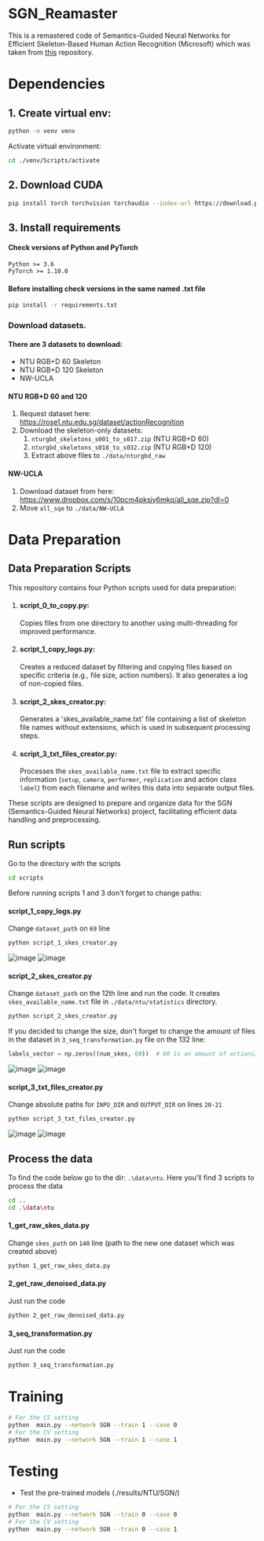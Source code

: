 # SGN_Reamaster
This is a remastered code of Semantics-Guided Neural Networks for 
Efficient Skeleton-Based Human Action Recognition (Microsoft) which was taken 
from [this](https://github.com/microsoft/SGN/tree/master) repository.

# Dependencies

## 1. Create virtual env:
```bash
python -m venv venv
```

Activate virtual environment:

```bash
cd ./venv/Scripts/activate
```

## 2. Download CUDA
```bash
pip install torch torchvision torchaudio --index-url https://download.pytorch.org/whl/cu121
```

## 3. Install requirements
#### Check versions of Python and PyTorch
```
Python >= 3.6
PyTorch >= 1.10.0
```
#### Before installing check versions in the same named .txt file
```bash
pip install -r requirements.txt
```

### Download datasets.

#### There are 3 datasets to download:

- NTU RGB+D 60 Skeleton
- NTU RGB+D 120 Skeleton
- NW-UCLA

#### NTU RGB+D 60 and 120

1. Request dataset here: https://rose1.ntu.edu.sg/dataset/actionRecognition
2. Download the skeleton-only datasets:
   1. `nturgbd_skeletons_s001_to_s017.zip` (NTU RGB+D 60)
   2. `nturgbd_skeletons_s018_to_s032.zip` (NTU RGB+D 120)
   3. Extract above files to `./data/nturgbd_raw`

#### NW-UCLA

1. Download dataset from here: https://www.dropbox.com/s/10pcm4pksjy6mkq/all_sqe.zip?dl=0
2. Move `all_sqe` to `./data/NW-UCLA`

# Data Preparation

## Data Preparation Scripts

This repository contains four Python scripts used for data preparation:

1. #### **script_0_to_copy.py**: 
   Copies files from one directory to another using multi-threading for 
improved performance.

2. #### **script_1_copy_logs.py**: 
   Creates a reduced dataset by filtering and copying files based on 
specific criteria (e.g., file size, action numbers). It also generates 
a log of non-copied files.

3. #### **script_2_skes_creator.py**: 
   Generates a 'skes_available_name.txt' file containing a list of 
skeleton file names without extensions, which is used in subsequent 
processing steps.

4. #### **script_3_txt_files_creator.py**: 
   Processes the `skes_available_name.txt` file to extract specific 
information (`setup`, `camera`, `performer`, `replication` and action 
class `label`) from each filename and writes this data into separate 
output files.

These scripts are designed to prepare and organize data for the SGN 
(Semantics-Guided Neural Networks) project, facilitating efficient data 
handling and preprocessing.

## Run scripts

Go to the directory with the scripts

```bash
cd scripts
```

Before running scripts 1 and 3 don't forget to change paths:

#### **script_1_copy_logs.py**

Change `dataset_path` on `69` line

```bash
python script_1_skes_creator.py
```

![image](https://github.com/MatNepo/SGN_Reamaster/blob/main/images/skript_1_1.png)
![image](https://github.com/MatNepo/SGN_Reamaster/blob/main/images/skript_1_2.png)

#### **script_2_skes_creator.py**

Change `dataset_path` on the 12th line and run the code. It creates `skes_available_name.txt` file 
in `./data/ntu/statistics` directory.

```bash
python script_2_skes_creator.py
```

If you decided to change the size, don't forget to change the amount of files in the dataset in 
`3_seq_transformation.py` file on the 132 line:

```python
labels_vector = np.zeros((num_skes, 60))  # 60 is an amount of actions/labels inside the dataset
```

![image](https://github.com/MatNepo/SGN_Reamaster/blob/main/images/skript_2_1.png)
![image](https://github.com/MatNepo/SGN_Reamaster/blob/main/images/skript_2_2.png)

#### **script_3_txt_files_creator.py**

Change absolute paths for `INPU_DIR` and `OUTPUT_DIR` on lines `20-21`

```bash
python script_3_txt_files_creator.py
```

![image](https://github.com/MatNepo/SGN_Reamaster/blob/main/images/skript_3_1.png)
![image](https://github.com/MatNepo/SGN_Reamaster/blob/main/images/skript_3_2.png)

## Process the data

To find the code below go to the dir: `.\data\ntu`. Here you'll find 3 scripts to process the data

```bash
cd ..
cd .\data\ntu
```

#### **1_get_raw_skes_data.py**

Change `skes_path` on `140` line (path to the new one dataset which was created above)

```bash
python 1_get_raw_skes_data.py
```

#### **2_get_raw_denoised_data.py**

Just run the code

```bash
python 2_get_raw_denoised_data.py
```

#### **3_seq_transformation.py**

Just run the code

```bash
python 3_seq_transformation.py
```

# Training

```bash
# For the CS setting
python  main.py --network SGN --train 1 --case 0
# For the CV setting
python  main.py --network SGN --train 1 --case 1
```

# Testing

- Test the pre-trained models (./results/NTU/SGN/)
```bash
# For the CS setting
python  main.py --network SGN --train 0 --case 0
# For the CV setting
python  main.py --network SGN --train 0 --case 1
```
